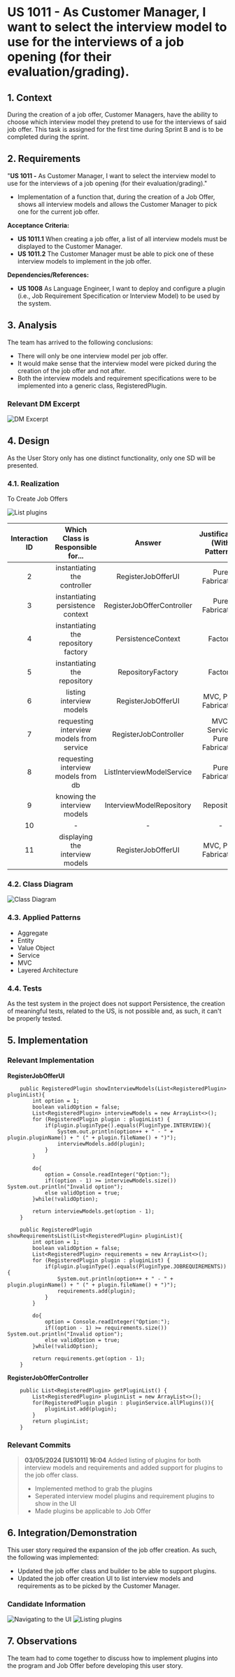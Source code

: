 # US 1011 - As Customer Manager, I want to select the interview model to use for the interviews of a job opening (for their evaluation/grading).

## 1. Context

During the creation of a job offer, Customer Managers, have the ability to choose which interview model they pretend to use for the interviews of said job offer.
This task is assigned for the first time during Sprint B and is to be completed during the sprint.

## 2. Requirements

"**US 1011 -** As Customer Manager, I want to select the interview model to use for the interviews of a job opening (for their evaluation/grading)."

- Implementation of a function that, during the creation of a Job Offer, shows all interview models and allows the Customer Manager to pick one for the current job offer.

**Acceptance Criteria:**

- **US 1011.1** When creating a job offer, a list of all interview models must be displayed to the Customer Manager.
- **US 1011.2** The Customer Manager must be able to pick one of these interview models to implement in the job offer.

**Dependencies/References:**

- **US 1008** As Language Engineer, I want to deploy and configure a plugin (i.e., Job Requirement Specification or Interview Model) to be used by the system.

## 3. Analysis

The team has arrived to the following conclusions:
- There will only be one interview model per job offer.
- It would make sense that the interview model were picked during the creation of the job offer and not after.
- Both the interview models and requirement specifications were to be implemented into a generic class, RegisteredPlugin.

### Relevant DM Excerpt

![DM Excerpt](./Domain-Model_Excerpt-US_1011.svg)

## 4. Design

As the User Story only has one distinct functionality, only one SD will be presented.

### 4.1. Realization

To Create Job Offers

![List plugins](./us_1011-list-plugins.svg)

| Interaction ID |    Which Class is Responsible for...     |           Answer           | Justification (With Patterns)  |
|:--------------:|:----------------------------------------:|:--------------------------:|:------------------------------:|
|       2        |       instantiating the controller       |     RegisterJobOfferUI     |        Pure Fabrication        |
|       3        |    instantiating persistence context     | RegisterJobOfferController |        Pure Fabrication        |
|       4        |   instantiating the repository factory   |     PersistenceContext     |            Factory             |
|       5        |       instantiating the repository       |     RepositoryFactory      |            Factory             |
|       6        |         listing interview models         |     RegisterJobOfferUI     |     MVC, Pure Fabrication      |
|       7        | requesting interview models from service |   RegisterJobController    | MVC, Service, Pure Fabrication |
|       8        |   requesting interview models from db    | ListInterviewModelService  |        Pure Fabrication        |
|       9        |       knowing the interview models       |  InterviewModelRepository  |           Repository           |
|       10       |                    -                     |             -              |               -                |
|       11       |     displaying the interview models      |     RegisterJobOfferUI     |     MVC, Pure Fabrication      |

### 4.2. Class Diagram

![Class Diagram](./us_1011-CD.svg)

### 4.3. Applied Patterns

- Aggregate
- Entity
- Value Object
- Service
- MVC
- Layered Architecture

### 4.4. Tests

As the test system in the project does not support Persistence, the creation of meaningful tests, related to the US, is not possible and, as such, it can't be properly tested.

## 5. Implementation

### Relevant Implementation

**RegisterJobOfferUI**
```
    public RegisteredPlugin showInterviewModels(List<RegisteredPlugin> pluginList){
        int option = 1;
        boolean validOption = false;
        List<RegisteredPlugin> interviewModels = new ArrayList<>();
        for (RegisteredPlugin plugin : pluginList) {
            if(plugin.pluginType().equals(PluginType.INTERVIEW)){
                System.out.println(option++ + " - " + plugin.pluginName() + " (" + plugin.fileName() + ")");
                interviewModels.add(plugin);
            }
        }

        do{
            option = Console.readInteger("Option:");
            if((option - 1) >= interviewModels.size()) System.out.println("Invalid option");
            else validOption = true;
        }while(!validOption);

        return interviewModels.get(option - 1);
    }

    public RegisteredPlugin showRequirementsList(List<RegisteredPlugin> pluginList){
        int option = 1;
        boolean validOption = false;
        List<RegisteredPlugin> requirements = new ArrayList<>();
        for (RegisteredPlugin plugin : pluginList) {
            if(plugin.pluginType().equals(PluginType.JOBREQUIREMENTS)){
                System.out.println(option++ + " - " + plugin.pluginName() + " (" + plugin.fileName() + ")");
                requirements.add(plugin);
            }
        }

        do{
            option = Console.readInteger("Option:");
            if((option - 1) >= requirements.size()) System.out.println("Invalid option");
            else validOption = true;
        }while(!validOption);

        return requirements.get(option - 1);
    }
```
**RegisterJobOfferController**
```
    public List<RegisteredPlugin> getPluginList() {
        List<RegisteredPlugin> pluginList = new ArrayList<>();
        for(RegisteredPlugin plugin : pluginService.allPlugins()){
            pluginList.add(plugin);
        }
        return pluginList;
    }
```
### Relevant Commits

> **03/05/2024 [US1011] 16:04** Added listing of plugins for both interview models and requirements and added support for plugins to the job offer class.
> - Implemented method to grab the plugins
> - Seperated interview model plugins and requirement plugins to show in the UI
> - Made plugins be applicable to Job Offer

## 6. Integration/Demonstration

This user story required the expansion of the job offer creation. As such, the following was implemented:
- Updated the job offer class and builder to be able to support plugins.
- Updated the job offer creation UI to list interview models and requirements as to be picked by the Customer Manager.

### Candidate Information

![Navigating to the UI](./job-offer-plugins.png)
![Listing plugins](./plugins-listing.png)

## 7. Observations

The team had to come together to discuss how to implement plugins into the program and Job Offer before developing this user story.